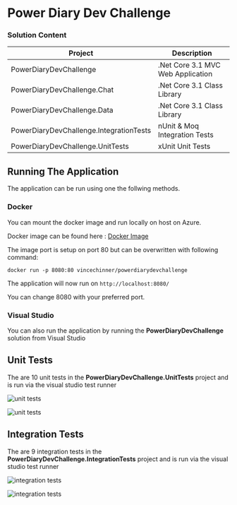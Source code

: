 # Power Diary Dev Challenge

### Solution Content
| Project | Description |
| ----------- | ----------- |
| PowerDiaryDevChallenge | .Net Core 3.1 MVC Web Application |
| PowerDiaryDevChallenge.Chat | .Net Core 3.1 Class Library | 
| PowerDiaryDevChallenge.Data              | .Net Core 3.1 Class Library |
| PowerDiaryDevChallenge.IntegrationTests | nUnit & Moq Integration Tests |
| PowerDiaryDevChallenge.UnitTests  | xUnit Unit Tests |

## Running The Application
The application can be run using one the follwing methods.

### Docker
You can mount the docker image and run locally on host on Azure.

Docker image can be found here : [Docker Image](https://hub.docker.com/repository/docker/vincechinner/powerdiarydevchallenge)

The image port is setup on port 80 but can be overwritten with following command:

`docker run -p 8080:80 vincechinner/powerdiarydevchallenge`

The application will now run on `http://localhost:8080/`

You can change 8080 with your preferred port.

### Visual Studio
You can also run the application by running the **PowerDiaryDevChallenge** solution from Visual Studio

## Unit Tests
The are  10 unit tests in the **PowerDiaryDevChallenge.UnitTests** project and is run via the visual studio test runner

![unit tests](https://i.imgur.com/Zuy9sZz.png)

![unit tests](https://i.imgur.com/uZINB3w.png)

## Integration Tests
The are 9 integration tests in the **PowerDiaryDevChallenge.IntegrationTests** project and is run via the visual studio test runner

![integration tests](https://i.imgur.com/Mt9Xxlm.png)

![integration tests](https://i.imgur.com/ymJoCSg.png)

